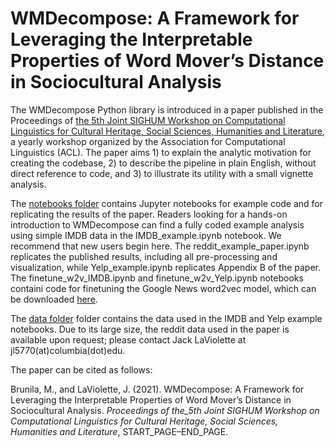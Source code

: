 # WMDecompose: A Framework for Leveraging the Interpretable Properties of Word Mover’s Distance in Sociocultural Analysis

The WMDecompose Python library is introduced in a paper published in the Proceedings of [the 5th Joint SIGHUM Workshop on Computational Linguistics for Cultural Heritage, Social Sciences, Humanities and Literature](https://www.aclweb.org/portal/content/5th-joint-sighum-workshop-computational-linguistics-cultural-heritage-social-sciences), a yearly workshop organized by the Association for Computational Linguistics (ACL). The paper aims 1) to explain the analytic motivation for creating the codebase, 2) to describe the pipeline in plain English, without direct reference to code, and 3) to illustrate its utility with a small vignette analysis. 

The [notebooks folder](https://github.com/maybemkl/wmdecompose/tree/master/paper/notebooks) contains Jupyter notebooks for example code and for replicating the results of the paper. Readers looking for a hands-on introduction to WMDecompose can find a fully coded example analysis using simple IMDB data in the IMDB_example.ipynb notebook. We recommend that new users begin here. The reddit_example_paper.ipynb replicates the published results, including all pre-processing and visualization, while Yelp_example.ipynb replicates Appendix B of the paper. The finetune_w2v_IMDB.ipynb and finetune_w2v_Yelp.ipynb notebooks containi code for finetuning the Google News word2vec model, which can be downloaded [here](https://github.com/mmihaltz/word2vec-GoogleNews-vectors).

The [data folder](https://github.com/maybemkl/wmdecompose/tree/master/paper/data) folder contains the data used in the IMDB and Yelp example notebooks. Due to its large size, the reddit data used in the paper is available upon request; please contact Jack LaViolette at jl5770(at)columbia(dot)edu.

The paper can be cited as follows:

Brunila, M., and LaViolette, J. (2021). WMDecompose: A Framework for Leveraging the Interpretable Properties of Word Mover’s Distance in Sociocultural Analysis. _Proceedings of the_5th Joint SIGHUM Workshop on Computational Linguistics for Cultural Heritage, Social Sciences, Humanities and Literature_, START_PAGE–END_PAGE.

